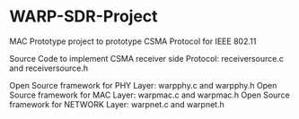# WARP-SDR-Project
MAC Prototype project to prototype CSMA Protocol for IEEE 802.11

Source Code to implement CSMA receiver side Protocol: receiversource.c and receiversource.h

Open Source framework for PHY Layer: warpphy.c and warpphy.h
Open Source framework for MAC Layer: warpmac.c and warpmac.h
Open Source framework for NETWORK Layer: warpnet.c and warpnet.h
